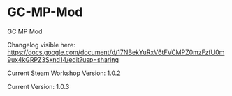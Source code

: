 # GC-MP-Mod
GC MP Mod

Changelog visible here: https://docs.google.com/document/d/17NBekYuRxV6tFVCMPZ0mzFzfU0m9ux4kGRPZ3Sxnd14/edit?usp=sharing

Current Steam Workshop Version: 1.0.2

Current Version: 1.0.3
